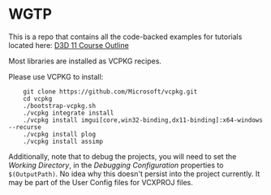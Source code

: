 # WGTP

This is a repo that contains all the code-backed examples for tutorials located here: [D3D 11 Course Outline](https://docs.google.com/document/d/1x0jPJXkq5OQAx-CtBElPALUMeJXIycc8aj5Dq8j3qNk/edit?usp=sharing)

Most libraries are installed as VCPKG recipes.

Please use VCPKG to install:

```
    git clone https://github.com/Microsoft/vcpkg.git
    cd vcpkg
    ./bootstrap-vcpkg.sh
    ./vcpkg integrate install
    ./vcpkg install imgui[core,win32-binding,dx11-binding]:x64-windows --recurse
    ./vcpkg install plog
    ./vcpkg install assimp
````

Additionally, note that to debug the projects, you will need to set the *Working Directory*, in the _Debugging Configuration_ properties to `$(OutputPath)`. No idea why this doesn't persist into the project currently. It may be part of the User Config files for VCXPROJ files.
